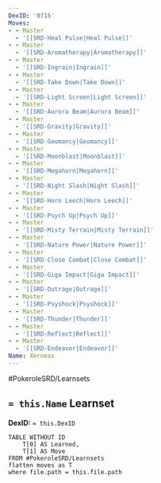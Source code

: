 ```yaml
---
DexID: '0715'
Moves:
- - Master
  - '[[SRD-Heal Pulse|Heal Pulse]]'
- - Master
  - '[[SRD-Aromatherapy|Aromatherapy]]'
- - Master
  - '[[SRD-Ingrain|Ingrain]]'
- - Master
  - '[[SRD-Take Down|Take Down]]'
- - Master
  - '[[SRD-Light Screen|Light Screen]]'
- - Master
  - '[[SRD-Aurora Beam|Aurora Beam]]'
- - Master
  - '[[SRD-Gravity|Gravity]]'
- - Master
  - '[[SRD-Geomancy|Geomancy]]'
- - Master
  - '[[SRD-Moonblast|Moonblast]]'
- - Master
  - '[[SRD-Megahorn|Megahorn]]'
- - Master
  - '[[SRD-Night Slash|Night Slash]]'
- - Master
  - '[[SRD-Horn Leech|Horn Leech]]'
- - Master
  - '[[SRD-Psych Up|Psych Up]]'
- - Master
  - '[[SRD-Misty Terrain|Misty Terrain]]'
- - Master
  - '[[SRD-Nature Power|Nature Power]]'
- - Master
  - '[[SRD-Close Combat|Close Combat]]'
- - Master
  - '[[SRD-Giga Impact|Giga Impact]]'
- - Master
  - '[[SRD-Outrage|Outrage]]'
- - Master
  - '[[SRD-Psyshock|Psyshock]]'
- - Master
  - '[[SRD-Thunder|Thunder]]'
- - Master
  - '[[SRD-Reflect|Reflect]]'
- - Master
  - '[[SRD-Endeavor|Endeavor]]'
Name: Xerneas
---
```


#PokeroleSRD/Learnsets

## `= this.Name` Learnset

**DexID:** `= this.DexID`

```dataview
TABLE WITHOUT ID
    T[0] AS Learned,
    T[1] AS Move
FROM #PokeroleSRD/Learnsets
flatten moves as T
where file.path = this.file.path
```
